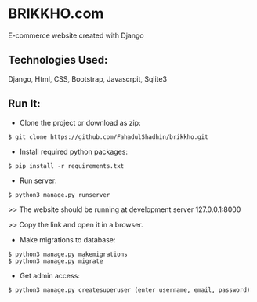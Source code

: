 # BRIKKHO.com
E-commerce website created with Django

<!-- ## Database Model:
<img src="erDiagram/ermodel.jpg"> -->

## Technologies Used:
 Django, Html, CSS, Bootstrap, Javascrpit, Sqlite3

## Run It:
* Clone the project or download as zip:
```
$ git clone https://github.com/FahadulShadhin/brikkho.git
```

* Install required python packages:
```
$ pip install -r requirements.txt
```

* Run server:
```
$ python3 manage.py runserver
```

<p>>> The website should be running at development server 127.0.0.1:8000</p>
<p>>> Copy the link and open it in a browser.</p>

* Make migrations to database:
```
$ python3 manage.py makemigrations
$ python3 manage.py migrate
```
* Get admin access:
```
$ python3 manage.py createsuperuser (enter username, email, password)
```

